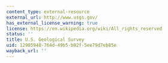 ```yaml
---
content_type: external-resource
external_url: http://www.usgs.gov/
has_external_license_warning: true
license: https://en.wikipedia.org/wiki/All_rights_reserved
status: ''
title: U.S. Geological Survey
uid: 12905948-764d-49b5-b92f-5ee79d7eb85e
wayback_url: ''
---
```

